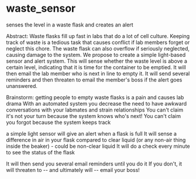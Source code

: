 # waste_sensor
senses the level in a waste flask and creates an alert

Abstract:
Waste flasks fill up fast in labs that do a lot of cell culture. Keeping track of waste is a tedious task that causes conflict if lab members forget or neglect this chore. The waste flask can also overflow if seriously neglected, causing damage to the system. We propose to create a simple light-based sensor and alert system. This will sense whether the waste level is above a certain level, indicating that it is time for the container to be emptied. It will then email the lab member who is next in line to empty it. It will send several reminders and then threaten to email the member's boss if the alert goes unanswered.

Brainstorm:
getting people to empty waste flasks is a pain and causes lab drama
With an automated system you decrease the need to have awkward conversations with your labmates and strain relationships
You can't claim it's not your turn because the system knows who's next! You can't claim you forgot because the system keeps track

a simple light sensor will give an alert when a flask is full
It will sense a difference in air in your flask compared to clear liquid (or any non-air thing inside the beaker) - could be non-clear liquid
It will do a check every minute to see the status of the flask

It will then send you several email reminders until you do it
If you don't, it will threaten to -- and ultimately will -- email your boss!
